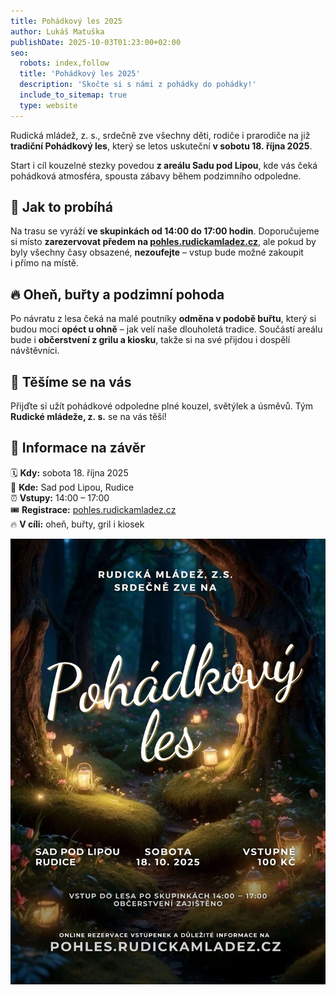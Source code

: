 ```yaml
---
title: Pohádkový les 2025
author: Lukáš Matuška
publishDate: 2025-10-03T01:23:00+02:00
seo:
  robots: index,follow
  title: 'Pohádkový les 2025'
  description: 'Skočte si s námi z pohádky do pohádky!'
  include_to_sitemap: true
  type: website
---
```


Rudická mládež, z.&nbsp;s., srdečně zve všechny děti, rodiče i&nbsp;prarodiče na již **tradiční Pohádkový les**, který se letos uskuteční **v&nbsp;sobotu 18.&nbsp;října&nbsp;2025**.

Start i&nbsp;cíl kouzelné stezky povedou **z&nbsp;areálu Sadu pod&nbsp;Lipou**, kde vás čeká pohádková atmosféra, spousta zábavy během podzimního odpoledne.

<!--more-->

## 👣 Jak to probíhá

Na trasu se vyráží **ve&nbsp;skupinkách od&nbsp;14:00&nbsp;do&nbsp;17:00&nbsp;hodin**.
Doporučujeme si místo **zarezervovat předem na&nbsp;[pohles.rudickamladez.cz](https://pohles.rudickamladez.cz)**, ale pokud by byly všechny časy obsazené, **nezoufejte** – vstup bude možné zakoupit i&nbsp;přímo na&nbsp;místě.

## 🔥 Oheň, buřty a&nbsp;podzimní pohoda

Po&nbsp;návratu z&nbsp;lesa čeká na&nbsp;malé poutníky **odměna v&nbsp;podobě buřtu**, který si budou moci **opéct u&nbsp;ohně** – jak velí naše dlouholetá tradice.
Součástí areálu bude i&nbsp;**občerstvení z&nbsp;grilu a&nbsp;kiosku**, takže si na&nbsp;své přijdou i&nbsp;dospělí návštěvníci.

## 💙 Těšíme se na&nbsp;vás

Přijďte si užít pohádkové odpoledne plné kouzel, světýlek a&nbsp;úsměvů.
Tým **Rudické mládeže, z.&nbsp;s.** se na&nbsp;vás těší!

## 📅 Informace na&nbsp;závěr

🗓 **Kdy:** sobota 18.&nbsp;října&nbsp;2025 \
📍 **Kde:** Sad pod&nbsp;Lipou, Rudice \
⏰ **Vstupy:** 14:00&nbsp;–&nbsp;17:00 \
🎟 **Registrace:** [pohles.rudickamladez.cz](https://pohles.rudickamladez.cz) \
🔥 **V&nbsp;cíli:** oheň, buřty, gril i&nbsp;kiosek

![Plakát](./images/poster.jpg)
